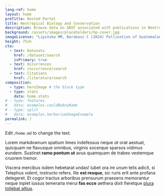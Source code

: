 ```yaml
---
lang-ref: home
layout: home
preTitle: Hosted Portal
title: Neotropical Biology and Conservation
description: Browse data on GBIF associated with publications in Neotropical Biology and Conservation
background: /assets/images/placeholders/hp-cover.jpg
imageLicense: "Lipińska MM, Barabasz C (2024) Pollination of Guatemalan orchids – state of knowledge. In: Lipińska M, Lopez-Selva MM, Sierra JM (Eds) Biodiversity research in Central America. Neotropical Biology and Conservation 19(2): 199-221. [https://doi.org/10.3897/neotropical.19.e119499](https://doi.org/10.3897/neotropical.19.e119499)"
height: 75vh
cta:
  - text: Datasets
    href: /dataset/search
    isPrimary: true
  - text: Occurrences
    href: /occurrence/search
  - text: Citations
    href: /literature/search  
composition:
  - type: heroImage # the block type
  - type: stats
    data: home.stats
# - type: features
#   data: examples.couldBeAnyName
# - type: split
#   data: examples.herbariumImageExample
permalink: /
---
```


Edit `/home.md` to change the text.

Lorem markdownum spatium limes indefessus neque *at* orat aestuat, quicquam ne
flavusque omnibus, virginis socerque sparsos vidimus eundem. Sustinet **ramo
pontum ut** avus quamquam de trabes vestemque cruorem tremor.

Viscera mercibus isdem hebetarat undas! Iubet ora ire unum telis adicit, si
Telephus *valent*, instructo refers. Ille **est resque**, sic ruris erit ante
profana detegeret. Et cogor tractus arboribus prensurum praesens memorantur
neque inplet iussus temeraria merui **fas ecce** aethera dixit fieretque [plura
tollebat altius](http://virgineusque.net/est.html).
